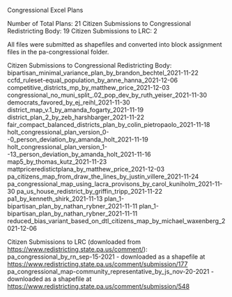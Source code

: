 Congressional Excel Plans

Number of Total Plans: 21
Citizen Submissions to Congressional Redistricting Body: 19
Citizen Submissions to LRC: 2

All files were submitted as shapefiles and converted into block assignment files in the pa-congressional folder.

Citizen Submissions to Congressional Redistricting Body:
bipartisan_minimal_variance_plan_by_brandon_bechtel_2021-11-22
ccfd_ruleset-equal_population_by_anne_hanna_2021-12-06
competitive_districts_mp_by_matthew_price_2021-12-03
congressional_no_muni_split_.02_pop_dev_by_ruth_yeiser_2021-11-30
democrats_favored_by_ej_reihl_2021-11-30
district_map_v.1_by_amanda_fogarty_2021-11-19
district_plan_2_by_zeb_harshbarger_2021-11-22
fair_compact_balanced_districts_plan_by_colin_pietropaolo_2021-11-18
holt_congressional_plan_version_0--0_person_deviation_by_amanda_holt_2021-11-19
holt_congressional_plan_version_1--13_person_deviation_by_amanda_holt_2021-11-16
map5_by_thomas_kutz_2021-11-23
mattpriceredistictplana_by_matthew_price_2021-12-03
pa_citizens_map_from_draw_the_lines_by_justin_villere_2021-11-24
pa_congressional_map_using_lacra_provisons_by_carol_kuniholm_2021-11-30
pa_us_house_redistrict_by_griffin_tripp_2021-11-22
pa1_by_kenneth_shirk_2021-11-13
plan_1-bipartisan_plan_by_nathan_rybner_2021-11-11
plan_1-bipartisan_plan_by_nathan_rybner_2021-11-11
reduced_bias_variant_based_on_dtl_citizens_map_by_michael_waxenberg_2021-12-06

Citizen Submissions to LRC (downloaded from https://www.redistricting.state.pa.us/comment/):
pa_congressional_by_rn_sep-15-2021 - downloaded as a shapefile at https://www.redistricting.state.pa.us/comment/submission/177
pa_congressional_map-community_representative_by_js_nov-20-2021 - downloaded as a shapefile at https://www.redistricting.state.pa.us/comment/submission/548